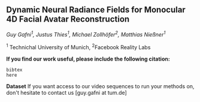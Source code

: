 ## Dynamic Neural Radiance Fields for Monocular 4D Facial Avatar Reconstruction

*Guy Gafni<sup>1</sup>, Justus Thies<sup>1</sup>, Michael Zollhöfer<sup>2</sup>, Matthias Nießner<sup>1</sup>*

<sup>1</sup> Technichal University of Munich, <sup>2</sup>Facebook Reality Labs


**If you find our work useful, please include the following citation:**

```
bibtex
here
```


**Dataset**
If you want access to our video sequences to run your methods on, don't hesitate to contact us [guy.gafni at tum.de]
